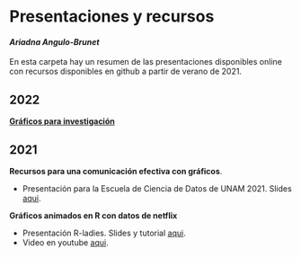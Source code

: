 # Presentaciones y recursos
#### _Ariadna Angulo-Brunet_

En esta carpeta hay un resumen de las presentaciones disponibles online con recursos disponibles en github a partir de verano de 2021.

##  2022

[**Gráficos para investigación**](https://github.com/AnguloB/Presentaciones/blob/main/2022/Gráficos%20para%20investigación/)

##  2021

**Recursos para una comunicación efectiva con gráficos**. 

- Presentación para la Escuela de Ciencia de Datos de UNAM 2021. Slides [aqui](/2021/2021_RecursosParaGraficos.pdf).

**Gráficos animados en R con datos de netflix**

- Presentación R-ladies. Slides y tutorial  [aqui](https://github.com/AnguloB/tutorial-gganimate).
- Video en youtube [aqui](https://www.youtube.com/watch?v=A6OE1zeCdGA&t=539s).
